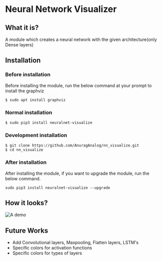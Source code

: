 # Neural Network Visualizer

## What it is?

A module which creates a neural network with the given architecture(only Dense layers)

## Installation

### Before installation

Before installing the module, run the below command at your prompt to install the graphviz
```shell
$ sudo apt install graphviz
```

### Normal installation
```shell
$ sudo pip3 install neuralnet-visualize
```

### Development installation
```shell
$ git clone https://github.com/AnuragAnalog/nn_visualize.git
$ cd nn_visualize
```

### After installation

After installing the module, if you want to upgrade the module, run the below command.
```shell
sudo pip3 install neuralnet-visualize --upgrade
```

## How it looks?
![A demo](./My-Neural-Network.gv.png)

## Future Works

* Add Convolutional layers, Maxpooling, Flatten layers, LSTM's
* Specific colors for activation functions
* Specific colors for types of layers